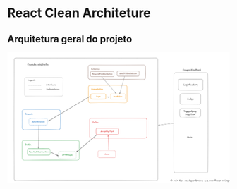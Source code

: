 # React Clean Architeture

## Arquitetura geral do projeto

![1708835831765](image/README/1708835831765.png)
